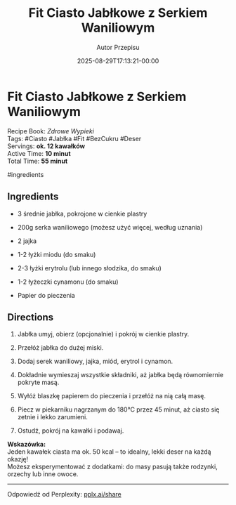 ﻿---
draft: true
title: "Fit Ciasto Jabłkowe z Serkiem Waniliowym"
author: "Autor Przepisu"
recipe_image: images/recipe-headers/default.avif
date: 2025-08-29T17:13:21-00:00
categories: ["do-kategoryzacji"]
tags: ["draft"]
tagline: "Przepis do sformatowania"
servings: 4
prep_time: 15
cook: true
cook_time: 30
calories: 300
protein: 20
fat: 10
carbohydrate: 25
---
# Fit Ciasto Jabłkowe z Serkiem Waniliowym

Recipe Book: _Zdrowe Wypieki_  
Tags: #Ciasto #Jabłka #Fit #BezCukru #Deser  
Servings: **ok. 12 kawałków**  
Active Time: **10 minut**  
Total Time: **55 minut**

#ingredients

## Ingredients

-  3 średnie jabłka, pokrojone w cienkie plastry
    
-  200g serka waniliowego (możesz użyć więcej, według uznania)
    
-  2 jajka
    
-  1-2 łyżki miodu (do smaku)
    
-  2-3 łyżki erytrolu (lub innego słodzika, do smaku)
    
-  1-2 łyżeczki cynamonu (do smaku)
    
-  Papier do pieczenia
    

## Directions

1. Jabłka umyj, obierz (opcjonalnie) i pokrój w cienkie plastry.
    
2. Przełóż jabłka do dużej miski.
    
3. Dodaj serek waniliowy, jajka, miód, erytrol i cynamon.
    
4. Dokładnie wymieszaj wszystkie składniki, aż jabłka będą równomiernie pokryte masą.
    
5. Wyłóż blaszkę papierem do pieczenia i przełóż na nią całą masę.
    
6. Piecz w piekarniku nagrzanym do 180°C przez 45 minut, aż ciasto się zetnie i lekko zarumieni.
    
7. Ostudź, pokrój na kawałki i podawaj.
    

**Wskazówka:**  
Jeden kawałek ciasta ma ok. 50 kcal – to idealny, lekki deser na każdą okazję!  
Możesz eksperymentować z dodatkami: do masy pasują także rodzynki, orzechy lub inne owoce.

---

Odpowiedź od Perplexity: [pplx.ai/share](https://www.perplexity.ai/search/pplx.ai/share)